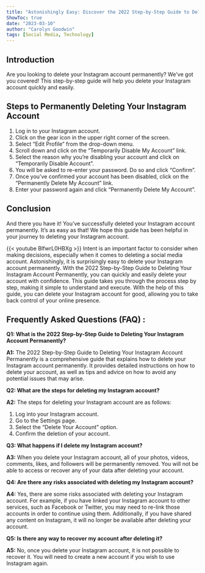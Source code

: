 ```yaml
---
title: "Astonishingly Easy: Discover the 2022 Step-by-Step Guide to Deleting Your Instagram Account Permanently!"
ShowToc: true 
date: "2023-03-10"
author: "Carolyn Goodwin" 
tags: [Social Media, Technology]
---
```

## Introduction

Are you looking to delete your Instagram account permanently? We've got you covered! This step-by-step guide will help you delete your Instagram account quickly and easily.

## Steps to Permanently Deleting Your Instagram Account

1. Log in to your Instagram account.
2. Click on the gear icon in the upper right corner of the screen.
3. Select “Edit Profile” from the drop-down menu.
4. Scroll down and click on the “Temporarily Disable My Account” link.
5. Select the reason why you’re disabling your account and click on “Temporarily Disable Account”.
6. You will be asked to re-enter your password. Do so and click “Confirm”.
7. Once you’ve confirmed your account has been disabled, click on the “Permanently Delete My Account” link.
8. Enter your password again and click “Permanently Delete My Account”.

## Conclusion

And there you have it! You’ve successfully deleted your Instagram account permanently. It’s as easy as that! We hope this guide has been helpful in your journey to deleting your Instagram account.

{{< youtube BlfwrL0HBXg >}} 
Intent is an important factor to consider when making decisions, especially when it comes to deleting a social media account. Astonishingly, it is surprisingly easy to delete your Instagram account permanently. With the 2022 Step-by-Step Guide to Deleting Your Instagram Account Permanently, you can quickly and easily delete your account with confidence. This guide takes you through the process step by step, making it simple to understand and execute. With the help of this guide, you can delete your Instagram account for good, allowing you to take back control of your online presence.

## Frequently Asked Questions (FAQ) :
**Q1: What is the 2022 Step-by-Step Guide to Deleting Your Instagram Account Permanently?**

**A1:** The 2022 Step-by-Step Guide to Deleting Your Instagram Account Permanently is a comprehensive guide that explains how to delete your Instagram account permanently. It provides detailed instructions on how to delete your account, as well as tips and advice on how to avoid any potential issues that may arise.

**Q2: What are the steps for deleting my Instagram account?**

**A2:** The steps for deleting your Instagram account are as follows:

1. Log into your Instagram account.
2. Go to the Settings page.
3. Select the “Delete Your Account” option.
4. Confirm the deletion of your account.

**Q3: What happens if I delete my Instagram account?**

**A3:** When you delete your Instagram account, all of your photos, videos, comments, likes, and followers will be permanently removed. You will not be able to access or recover any of your data after deleting your account.

**Q4: Are there any risks associated with deleting my Instagram account?**

**A4:** Yes, there are some risks associated with deleting your Instagram account. For example, if you have linked your Instagram account to other services, such as Facebook or Twitter, you may need to re-link those accounts in order to continue using them. Additionally, if you have shared any content on Instagram, it will no longer be available after deleting your account.

**Q5: Is there any way to recover my account after deleting it?**

**A5:** No, once you delete your Instagram account, it is not possible to recover it. You will need to create a new account if you wish to use Instagram again.



